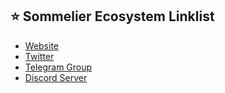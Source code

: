 ## ⭐️ Sommelier Ecosystem Linklist
- <a href="https://sommelier.finance/" target="_blank">Website</a>
- <a href="https://twitter.com/sommfinance" target="_blank">Twitter</a>
- <a href="https://t.me/getsomm" target="_blank">Telegram Group</a>
- <a href="https://discord.gg/ZcAYgSBxvY" target="_blank">Discord Server</a>